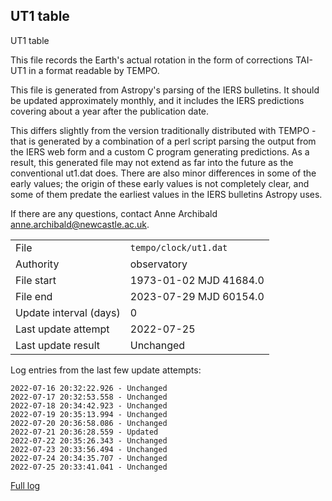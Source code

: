 
## UT1 table

UT1 table

This file records the Earth's actual rotation in the form of
corrections TAI-UT1 in a format readable by TEMPO.

This file is generated from Astropy's parsing of the IERS
bulletins. It should be updated approximately monthly, and it
includes the IERS predictions covering about a year after the
publication date.

This differs slightly from the version traditionally distributed
with TEMPO - that is generated by a combination of a perl script
parsing the output from the IERS web form and a custom C program
generating predictions. As a result, this generated file may not
extend as far into the future as the conventional ut1.dat does.
There are also minor differences in some of the early values; the
origin of these early values is not completely clear, and some of
them predate the earliest values in the IERS bulletins Astropy uses.

If there are any questions, contact Anne Archibald
<anne.archibald@newcastle.ac.uk>.

|     |     |
|:--- |:--- |
| File | `tempo/clock/ut1.dat` |
| Authority | observatory |
| File start | 1973-01-02 MJD 41684.0 |
| File end | 2023-07-29 MJD 60154.0 |
| Update interval (days) | 0 |
| Last update attempt | 2022-07-25 |
| Last update result | Unchanged |

Log entries from the last few update attempts:
```
2022-07-16 20:32:22.926 - Unchanged
2022-07-17 20:32:53.558 - Unchanged
2022-07-18 20:34:42.923 - Unchanged
2022-07-19 20:35:13.994 - Unchanged
2022-07-20 20:36:58.086 - Unchanged
2022-07-21 20:36:28.559 - Updated
2022-07-22 20:35:26.343 - Unchanged
2022-07-23 20:33:56.494 - Unchanged
2022-07-24 20:34:35.707 - Unchanged
2022-07-25 20:33:41.041 - Unchanged
```
[Full log](https://raw.githubusercontent.com/ipta/pulsar-clock-corrections/main/log/tempo/clock/ut1.dat.log)
